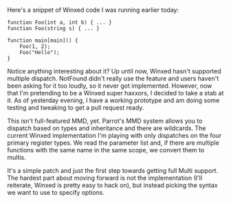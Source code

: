 Here's a snippet of Winxed code I was running earlier today:

    function Foo(int a, int b) { ... }
    function Foo(string s) { ... }

    function main[main]() {
        Foo(1, 2);
        Foo("Hello");
    }

Notice anything interesting about it? Up until now, Winxed hasn't supported
multiple dispatch. NotFound didn't really use the feature and users haven't
been asking for it too loudly, so it never got implemented. However, now that
I'm pretending to be a Winxed super haxxors, I decided to take a stab at it.
As of yesterday evening, I have a working prototype and am doing some testing
and tweaking to get a pull request ready.

This isn't full-featured MMD, yet. Parrot's MMD system allows you to dispatch
based on types and inheritance and there are wildcards. The current Winxed
implementation I'm playing with only dispatches on the four primary register
types. We read the parameter list and, if there are multiple functions with
the same name in the same scope, we convert them to multis.

It's a simple patch and just the first step towards getting full Multi
support. The hardest part about moving forward is not the implementation
(I'll reiterate, Winxed is pretty easy to hack on), but instead picking the
syntax we want to use to specify options.
